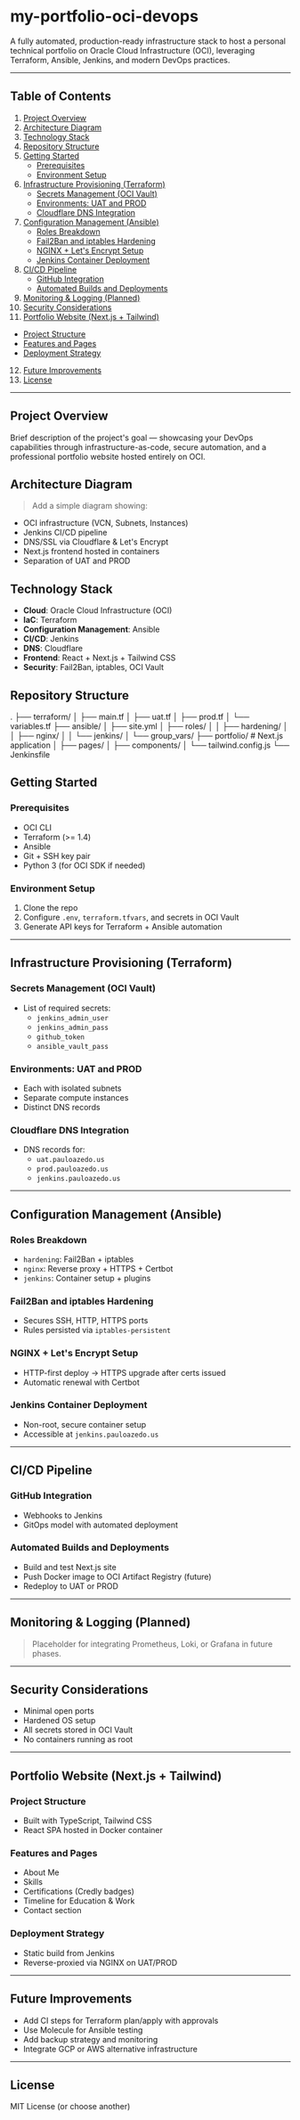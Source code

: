 # my-portfolio-oci-devops

A fully automated, production-ready infrastructure stack to host a personal technical portfolio on Oracle Cloud Infrastructure (OCI), leveraging Terraform, Ansible, Jenkins, and modern DevOps practices.

---

## Table of Contents

1. [Project Overview](#project-overview)
2. [Architecture Diagram](#architecture-diagram)
3. [Technology Stack](#technology-stack)
4. [Repository Structure](#repository-structure)
5. [Getting Started](#getting-started)
   - [Prerequisites](#prerequisites)
   - [Environment Setup](#environment-setup)
6. [Infrastructure Provisioning (Terraform)](#infrastructure-provisioning-terraform)
   - [Secrets Management (OCI Vault)](#secrets-management-oci-vault)
   - [Environments: UAT and PROD](#environments-uat-and-prod)
   - [Cloudflare DNS Integration](#cloudflare-dns-integration)
7. [Configuration Management (Ansible)](#configuration-management-ansible)
   - [Roles Breakdown](#roles-breakdown)
   - [Fail2Ban and iptables Hardening](#fail2ban-and-iptables-hardening)
   - [NGINX + Let's Encrypt Setup](#nginx--lets-encrypt-setup)
   - [Jenkins Container Deployment](#jenkins-container-deployment)
8. [CI/CD Pipeline](#cicd-pipeline)
   - [GitHub Integration](#github-integration)
   - [Automated Builds and Deployments](#automated-builds-and-deployments)
9. [Monitoring & Logging (Planned)](#monitoring--logging-planned)
10. [Security Considerations](#security-considerations)
11. [Portfolio Website (Next.js + Tailwind)](#portfolio-website-nextjs--tailwind)
   - [Project Structure](#project-structure)
   - [Features and Pages](#features-and-pages)
   - [Deployment Strategy](#deployment-strategy)
12. [Future Improvements](#future-improvements)
13. [License](#license)

---

## Project Overview

Brief description of the project's goal — showcasing your DevOps capabilities through infrastructure-as-code, secure automation, and a professional portfolio website hosted entirely on OCI.

## Architecture Diagram

> Add a simple diagram showing:
- OCI infrastructure (VCN, Subnets, Instances)
- Jenkins CI/CD pipeline
- DNS/SSL via Cloudflare & Let's Encrypt
- Next.js frontend hosted in containers
- Separation of UAT and PROD

## Technology Stack

- **Cloud**: Oracle Cloud Infrastructure (OCI)
- **IaC**: Terraform
- **Configuration Management**: Ansible
- **CI/CD**: Jenkins
- **DNS**: Cloudflare
- **Frontend**: React + Next.js + Tailwind CSS
- **Security**: Fail2Ban, iptables, OCI Vault

## Repository Structure

.
├── terraform/
│   ├── main.tf
│   ├── uat.tf
│   ├── prod.tf
│   └── variables.tf
├── ansible/
│   ├── site.yml
│   ├── roles/
│   │   ├── hardening/
│   │   ├── nginx/
│   │   └── jenkins/
│   └── group_vars/
├── portfolio/         # Next.js application
│   ├── pages/
│   ├── components/
│   └── tailwind.config.js
└── Jenkinsfile

## Getting Started

### Prerequisites

- OCI CLI
- Terraform (>= 1.4)
- Ansible
- Git + SSH key pair
- Python 3 (for OCI SDK if needed)

### Environment Setup

1. Clone the repo
2. Configure `.env`, `terraform.tfvars`, and secrets in OCI Vault
3. Generate API keys for Terraform + Ansible automation

---

## Infrastructure Provisioning (Terraform)

### Secrets Management (OCI Vault)

- List of required secrets:
  - `jenkins_admin_user`
  - `jenkins_admin_pass`
  - `github_token`
  - `ansible_vault_pass`

### Environments: UAT and PROD

- Each with isolated subnets
- Separate compute instances
- Distinct DNS records

### Cloudflare DNS Integration

- DNS records for:
  - `uat.pauloazedo.us`
  - `prod.pauloazedo.us`
  - `jenkins.pauloazedo.us`

---

## Configuration Management (Ansible)

### Roles Breakdown

- `hardening`: Fail2Ban + iptables
- `nginx`: Reverse proxy + HTTPS + Certbot
- `jenkins`: Container setup + plugins

### Fail2Ban and iptables Hardening

- Secures SSH, HTTP, HTTPS ports
- Rules persisted via `iptables-persistent`

### NGINX + Let's Encrypt Setup

- HTTP-first deploy → HTTPS upgrade after certs issued
- Automatic renewal with Certbot

### Jenkins Container Deployment

- Non-root, secure container setup
- Accessible at `jenkins.pauloazedo.us`

---

## CI/CD Pipeline

### GitHub Integration

- Webhooks to Jenkins
- GitOps model with automated deployment

### Automated Builds and Deployments

- Build and test Next.js site
- Push Docker image to OCI Artifact Registry (future)
- Redeploy to UAT or PROD

---

## Monitoring & Logging (Planned)

> Placeholder for integrating Prometheus, Loki, or Grafana in future phases.

---

## Security Considerations

- Minimal open ports
- Hardened OS setup
- All secrets stored in OCI Vault
- No containers running as root

---

## Portfolio Website (Next.js + Tailwind)

### Project Structure

- Built with TypeScript, Tailwind CSS
- React SPA hosted in Docker container

### Features and Pages

- About Me
- Skills
- Certifications (Credly badges)
- Timeline for Education & Work
- Contact section

### Deployment Strategy

- Static build from Jenkins
- Reverse-proxied via NGINX on UAT/PROD

---

## Future Improvements

- Add CI steps for Terraform plan/apply with approvals
- Use Molecule for Ansible testing
- Add backup strategy and monitoring
- Integrate GCP or AWS alternative infrastructure

---

## License

MIT License (or choose another)